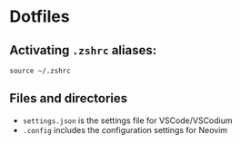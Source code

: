 # Dotfiles

## Activating `.zshrc` aliases:

```
source ~/.zshrc
```

## Files and directories

- `settings.json` is the settings file for VSCode/VSCodium
- `.config` includes the configuration settings for Neovim
